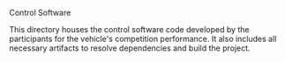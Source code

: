 Control Software

This directory houses the control software code developed by the participants for the vehicle's competition performance. It also includes all necessary artifacts to resolve dependencies and build the project.
